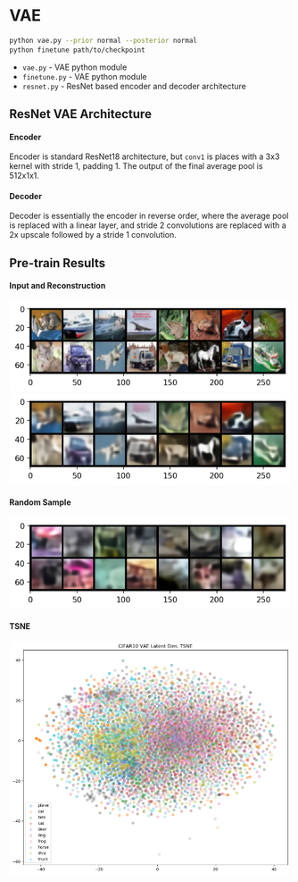 # VAE

```bash
python vae.py --prior normal --posterior normal
python finetune path/to/checkpoint
```

 * `vae.py` - VAE python module
 * `finetune.py` - VAE python module
 * `resnet.py` - ResNet based encoder and decoder architecture

## ResNet VAE Architecture

#### Encoder

Encoder is standard ResNet18 architecture, but `conv1` is places with a 3x3
kernel with stride 1, padding 1. The output of the final average pool is
512x1x1.

#### Decoder

Decoder is essentially the encoder in reverse order, where the average pool is
replaced with a linear layer, and stride 2 convolutions are replaced with a 2x
upscale followed by a stride 1 convolution.

## Pre-train Results

#### Input and Reconstruction

![input](figures/input.png)
![reconst](figures/reconst.png)

#### Random Sample

![sample](figures/sample.png)


#### TSNE

![tsne](figures/tsne.png)
